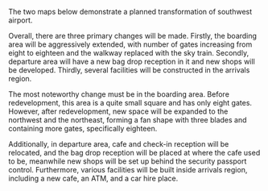 The two maps below demonstrate a planned transformation of southwest airport.

Overall, there are three primary changes will be made. Firstly, the boarding area will be aggressively extended, with number of gates increasing from eight to eighteen and the walkway replaced with the sky train. Secondly, departure area will have a new bag drop reception in it and new shops will be developed. Thirdly, several facilities will be constructed in the arrivals region.

The most noteworthy change must be in the boarding area. Before redevelopment, this area is a quite small square and has only eight gates. However, after redevelopment, new space will be expanded to the northwest and the northeast, forming a fan shape with three blades and containing more gates, specifically eighteen.

Additionally, in departure area, cafe and check-in reception will be relocated, and the bag drop reception will be placed at where the cafe used to be, meanwhile new shops will be set up behind the security passport control. Furthermore, various facilities will be built inside arrivals region, including a new cafe, an ATM, and a car hire place.
